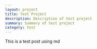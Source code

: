 ```yaml
---
layout: project
title: Test Project
description: Description of test project
summary: Summary of test project
category: test
---
```


This is a test post using md
